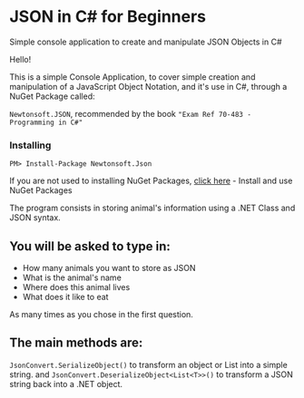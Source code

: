 # JSON in C# for Beginners
Simple console application to create and manipulate JSON Objects in C#

Hello! 

This is a simple Console Application, to cover simple creation and manipulation of a JavaScript Object Notation, and it's use in C#,
through a NuGet Package called:

```Newtonsoft.JSON```, recommended by the book ```"Exam Ref 70-483 - Programming in C#"``` 

### Installing
```PM> Install-Package Newtonsoft.Json```

If you are not used to installing NuGet Packages, [click here](https://docs.microsoft.com/en-us/nuget/quickstart/install-and-use-a-package-using-the-dotnet-cli) - Install and use NuGet Packages




The program consists in storing animal's information using a .NET Class and JSON syntax. 

## You will be asked to type in:
* How many animals you want to store as JSON
* What is the animal's name
* Where does this animal lives
* What does it like to eat

As many times as you chose in the first question.

## The main methods are:

```JsonConvert.SerializeObject()``` to transform an object or List<T> into a simple string.
and
```JsonConvert.DeserializeObject<List<T>>()``` to transform a JSON string back into a .NET object. 
